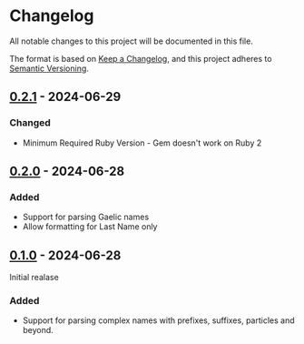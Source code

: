 # Changelog

All notable changes to this project will be documented in this file.

The format is based on [Keep a Changelog](https://keepachangelog.com/en/1.1.0/),
and this project adheres to [Semantic Versioning](https://semver.org/spec/v2.0.0.html).

## [0.2.1] - 2024-06-29

### Changed
- Minimum Required Ruby Version - Gem doesn't work on Ruby 2

## [0.2.0] - 2024-06-28

### Added

- Support for parsing Gaelic names
- Allow formatting for Last Name only

## [0.1.0] - 2024-06-28
Initial realase

### Added

- Support for parsing complex names with prefixes, suffixes, particles and beyond.

[0.2.1]: https://github.com/kylewelsby/name_formatter/releases/tag/v0.2.1
[0.2.0]: https://github.com/kylewelsby/name_formatter/releases/tag/v0.2.0
[0.1.0]: https://github.com/kylewelsby/name_formatter/releases/tag/v0.1.0

